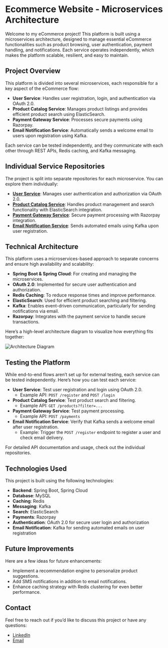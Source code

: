 # Ecommerce Website - Microservices Architecture

Welcome to my eCommerce project! This platform is built using a microservices architecture, designed to manage essential eCommerce functionalities such as product browsing, user authentication, payment handling, and notifications. Each service operates independently, which makes the platform scalable, resilient, and easy to maintain.

## Project Overview

This platform is divided into several microservices, each responsible for a key aspect of the eCommerce flow:

- **User Service**: Handles user registration, login, and authentication via OAuth 2.0.
- **Product Catalog Service**: Manages product listings and provides efficient product search using ElasticSearch.
- **Payment Gateway Service**: Processes secure payments using Razorpay.
- **Email Notification Service**: Automatically sends a welcome email to users upon registration using Kafka.

Each service can be tested independently, and they communicate with each other through REST APIs, Redis caching, and Kafka messaging.

## Individual Service Repositories

The project is split into separate repositories for each microservice. You can explore them individually:

- [**User Service**](https://github.com/sandhya7797/UserService): Manages user authentication and authorization via OAuth 2.0.
- [**Product Catalog Service**](https://github.com/sandhya7797/ThirdPartyAPI): Handles product management and search functionality with ElasticSearch integration.
- [**Payment Gateway Service**](https://github.com/sandhya7797/PaymentService): Secure payment processing with Razorpay integration.
- [**Email Notification Service**](https://github.com/sandhya7797/EmailNotificationService): Sends automated emails using Kafka upon user registration.

## Technical Architecture

This platform uses a microservices-based approach to separate concerns and ensure high availability and scalability:

- **Spring Boot & Spring Cloud**: For creating and managing the microservices.
- **OAuth 2.0**: Implemented for secure user authentication and authorization.
- **Redis Caching**: To reduce response times and improve performance.
- **ElasticSearch**: Used for efficient product searching and filtering.
- **Kafka**: Enables event-driven communication, particularly for sending notifications via email.
- **Razorpay**: Integrates with the payment service to handle secure transactions.

Here’s a high-level architecture diagram to visualize how everything fits together:

![Architecture Diagram](#path-to-your-architecture-diagram.png)

## Testing the Platform

While end-to-end flows aren’t set up for external testing, each service can be tested independently. Here’s how you can test each service:

- **User Service**: Test user registration and login using OAuth 2.0.
  - Example API: `POST /register` and `POST /login`
- **Product Catalog Service**: Test product search and filtering.
  - Example API: `GET /products?filter=...`
- **Payment Gateway Service**: Test payment processing.
  - Example API: `POST /payments`
- **Email Notification Service**: Verify that Kafka sends a welcome email after user registration.
  - Example: Trigger the `POST /register` endpoint to register a user and check email delivery.

For detailed API documentation and usage, check out the individual repositories.

## Technologies Used

This project is built using the following technologies:

- **Backend**: Spring Boot, Spring Cloud
- **Database**: MySQL
- **Caching**: Redis
- **Messaging**: Kafka
- **Search**: ElasticSearch
- **Payments**: Razorpay
- **Authentication**: OAuth 2.0 for secure user login and authorization
- **Email Notification**: Kafka for sending automated emails on user registration

## Future Improvements

Here are a few ideas for future enhancements:

- Implement a recommendation engine to personalize product suggestions.
- Add SMS notifications in addition to email notifications.
- Enhance caching strategy with Redis clustering for even better performance.

## Contact

Feel free to reach out if you’d like to discuss this project or have any questions:

- [LinkedIn](https://www.linkedin.com/in/sandhya-ragulapadu-040007146/)
- [Email](mailto:ragulapadusandhya7797@gmail.com)
